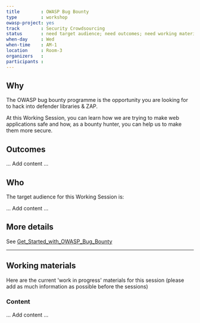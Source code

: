 ```yaml
---
title        : OWASP Bug Bounty
type         : workshop
owasp-project: yes
track        : Security Crowdsourcing
status       : need target audience; need outcomes; need working materials
when-day     : Wed
when-time    : AM-1
location     : Room-3
organizers   :
participants :
---
```


## Why

The OWASP bug bounty programme is the opportunity you are looking for to hack into defender libraries & ZAP.

At this Working Session, you can learn how we are trying to make web applications safe and how, as a bounty hunter, you can help us to make them more secure.

## Outcomes 

... Add content ...

## Who

The target audience for this Working Session is:

... Add content ...

## More details

See [Get_Started_with_OWASP_Bug_Bounty](https://www.owasp.org/index.php/Get_Started_with_OWASP_Bug_Bounty)

--- 

## Working materials

Here are the current 'work in progress' materials for this session (please add as much information as possible before the sessions)

### Content

... Add content ...
